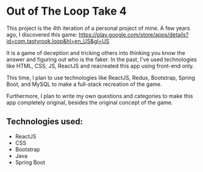 # Out of The Loop Take 4

This project is the 4th iteration of a personal project of mine. A few years ago, I discovered this game: https://play.google.com/store/apps/details?id=com.tastyrook.loop&hl=en_US&gl=US

It is a game of deception and tricking others into thinking you know the answer and figuring out who is the faker. In the past, I've used technologies like HTML, CSS, JS, ReactJS and reacreated this app using front-end only. 

This time, I plan to use technologies like ReactJS, Redux, Bootstrap, Spring Boot, and MySQL to make a full-stack recreation of the game. 

Furthermore, I plan to write my own questions and categories to make this app completely original, besides the original concept of the game. 
## Technologies used:
- ReactJS
- CSS
- Bootstrap
- Java
- Spring Boot
